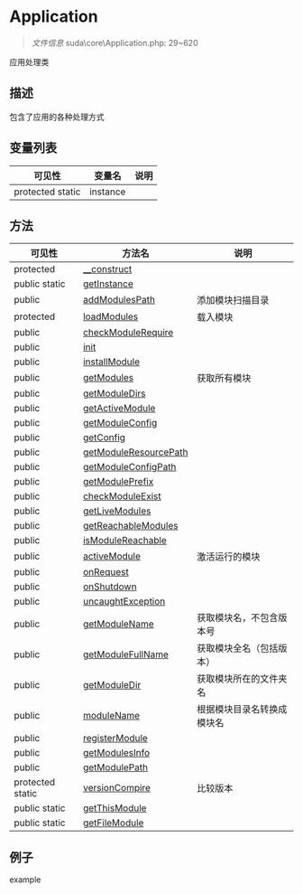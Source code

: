 #  Application 

> *文件信息* suda\core\Application.php: 29~620


应用处理类


## 描述




包含了应用的各种处理方式


## 变量列表
| 可见性 |  变量名   | 说明 |
|--------|----|------|
| protected  static  | instance | | 

## 方法

| 可见性 | 方法名 | 说明 |
|--------|-------|------|
|  protected  |[__construct](Application/__construct.md) |  |
|  public  static|[getInstance](Application/getInstance.md) |  |
|  public  |[addModulesPath](Application/addModulesPath.md) | 添加模块扫描目录 |
|  protected  |[loadModules](Application/loadModules.md) | 载入模块 |
|  public  |[checkModuleRequire](Application/checkModuleRequire.md) |  |
|  public  |[init](Application/init.md) |  |
|  public  |[installModule](Application/installModule.md) |  |
|  public  |[getModules](Application/getModules.md) | 获取所有模块 |
|  public  |[getModuleDirs](Application/getModuleDirs.md) |  |
|  public  |[getActiveModule](Application/getActiveModule.md) |  |
|  public  |[getModuleConfig](Application/getModuleConfig.md) |  |
|  public  |[getConfig](Application/getConfig.md) |  |
|  public  |[getModuleResourcePath](Application/getModuleResourcePath.md) |  |
|  public  |[getModuleConfigPath](Application/getModuleConfigPath.md) |  |
|  public  |[getModulePrefix](Application/getModulePrefix.md) |  |
|  public  |[checkModuleExist](Application/checkModuleExist.md) |  |
|  public  |[getLiveModules](Application/getLiveModules.md) |  |
|  public  |[getReachableModules](Application/getReachableModules.md) |  |
|  public  |[isModuleReachable](Application/isModuleReachable.md) |  |
|  public  |[activeModule](Application/activeModule.md) | 激活运行的模块 |
|  public  |[onRequest](Application/onRequest.md) |  |
|  public  |[onShutdown](Application/onShutdown.md) |  |
|  public  |[uncaughtException](Application/uncaughtException.md) |  |
|  public  |[getModuleName](Application/getModuleName.md) | 获取模块名，不包含版本号 |
|  public  |[getModuleFullName](Application/getModuleFullName.md) | 获取模块全名（包括版本） |
|  public  |[getModuleDir](Application/getModuleDir.md) | 获取模块所在的文件夹名 |
|  public  |[moduleName](Application/moduleName.md) | 根据模块目录名转换成模块名 |
|  public  |[registerModule](Application/registerModule.md) |  |
|  public  |[getModulesInfo](Application/getModulesInfo.md) |  |
|  public  |[getModulePath](Application/getModulePath.md) |  |
|  protected  static|[versionCompire](Application/versionCompire.md) | 比较版本 |
|  public  static|[getThisModule](Application/getThisModule.md) |  |
|  public  static|[getFileModule](Application/getFileModule.md) |  |
 

## 例子

example